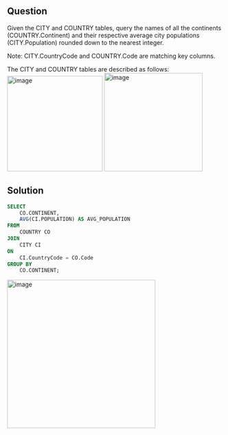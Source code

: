 ## Question
Given the CITY and COUNTRY tables, query the names of all the continents (COUNTRY.Continent)
and their respective average city populations (CITY.Population) rounded down to the nearest integer.

Note: CITY.CountryCode and COUNTRY.Code are matching key columns.

The CITY and COUNTRY tables are described as follows:
<img width="222" alt="image" src="https://github.com/user-attachments/assets/578e16fa-c0bf-4852-ba86-c2911de372a9" />
<img width="229" alt="image" src="https://github.com/user-attachments/assets/e35b3e33-7fc8-4be4-9577-a05386d8aa60" />

## Solution
```sql
SELECT 
    CO.CONTINENT,
    AVG(CI.POPULATION) AS AVG_POPULATION
FROM 
    COUNTRY CO
JOIN 
    CITY CI 
ON 
    CI.CountryCode = CO.Code
GROUP BY 
    CO.CONTINENT;
```
<img width="345" alt="image" src="https://github.com/user-attachments/assets/6ada5a48-b866-46f2-a287-aa4410b4920a" />
